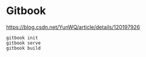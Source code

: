 # Gitbook

https://blog.csdn.net/YunWQ/article/details/120197926

```
gitbook init
gitbook serve
gitbook build
```

